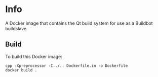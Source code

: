 Info
====

A Docker image that contains the Qt build system for use as a Buildbot buildslave.

Build
-----

To build this Docker image:

    cpp -Xpreprocessor -I../.. Dockerfile.in -o Dockerfile
    docker build .

